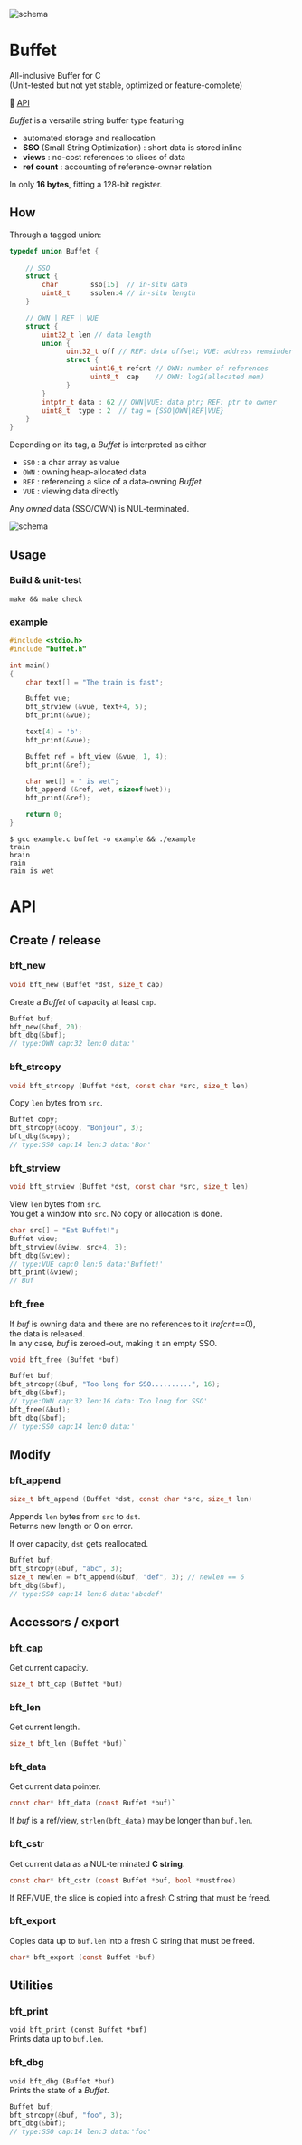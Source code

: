 ![schema](assets/buffet.png)  

# Buffet
All-inclusive Buffer for C  
(Unit-tested but not yet stable, optimized or feature-complete)

:orange_book: [API](#API)

*Buffet* is a versatile string buffer type featuring
- automated storage and reallocation  
- **SSO** (Small String Optimization) : short data is stored inline
- **views** : no-cost references to slices of data  
- **ref count** : accounting of reference-owner relation

In only **16 bytes**, fitting a 128-bit register.



## How
Through a tagged union:  

```C
typedef union Buffet {
      
    // SSO
    struct {
        char        sso[15]  // in-situ data
        uint8_t     ssolen:4 // in-situ length
    }

    // OWN | REF | VUE
    struct { 
        uint32_t len // data length
        union {
              uint32_t off // REF: data offset; VUE: address remainder
              struct {
                    uint16_t refcnt // OWN: number of references
                    uint8_t  cap    // OWN: log2(allocated mem)
              }
        }
        intptr_t data : 62 // OWN|VUE: data ptr; REF: ptr to owner
        uint8_t  type : 2  // tag = {SSO|OWN|REF|VUE}
    }
}
```  
Depending on its tag, a *Buffet* is interpreted as either
- `SSO` : a char array as value
- `OWN` : owning heap-allocated data
- `REF` : referencing a slice of a data-owning *Buffet*
- `VUE` : viewing data directly

Any *owned* data (SSO/OWN) is NUL-terminated.  

![schema](assets/schema.png)



## Usage

### Build & unit-test

`make && make check`

### example

```C
#include <stdio.h>
#include "buffet.h"

int main()
{
    char text[] = "The train is fast";

    Buffet vue;
    bft_strview (&vue, text+4, 5);
    bft_print(&vue);

    text[4] = 'b';
    bft_print(&vue);

    Buffet ref = bft_view (&vue, 1, 4);
    bft_print(&ref);

    char wet[] = " is wet";
    bft_append (&ref, wet, sizeof(wet));
    bft_print(&ref);

    return 0;
}
```

```
$ gcc example.c buffet -o example && ./example
train
brain
rain
rain is wet
```




# API

## Create / release

### bft_new
```C
void bft_new (Buffet *dst, size_t cap)
```
Create a *Buffet* of capacity at least `cap`.  

```C
Buffet buf;
bft_new(&buf, 20);
bft_dbg(&buf); 
// type:OWN cap:32 len:0 data:''
```

### bft_strcopy
```C
void bft_strcopy (Buffet *dst, const char *src, size_t len)
```
Copy `len` bytes from `src`.  

```C
Buffet copy;
bft_strcopy(&copy, "Bonjour", 3);
bft_dbg(&copy); 
// type:SSO cap:14 len:3 data:'Bon'

```

### bft_strview
```C
void bft_strview (Buffet *dst, const char *src, size_t len)
```
View `len` bytes from `src`.  
You get a window into `src`. No copy or allocation is done.

```C
char src[] = "Eat Buffet!";
Buffet view;
bft_strview(&view, src+4, 3);
bft_dbg(&view);
// type:VUE cap:0 len:6 data:'Buffet!'
bft_print(&view);
// Buf
```


### bft_free
If *buf* is owning data and there are no references to it (*refcnt*==0),  
the data is released.  
In any case, *buf* is zeroed-out, making it an empty SSO.  
```C
void bft_free (Buffet *buf)
```

```C
Buffet buf;
bft_strcopy(&buf, "Too long for SSO..........", 16);
bft_dbg(&buf);
// type:OWN cap:32 len:16 data:'Too long for SSO'
bft_free(&buf);
bft_dbg(&buf);
// type:SSO cap:14 len:0 data:''
```

## Modify

### bft_append
```C
size_t bft_append (Buffet *dst, const char *src, size_t len)
```
Appends `len` bytes from `src` to `dst`.  
Returns new length or 0 on error.

If over capacity, `dst` gets reallocated. 

```C
Buffet buf;
bft_strcopy(&buf, "abc", 3); 
size_t newlen = bft_append(&buf, "def", 3); // newlen == 6 
bft_dbg(&buf);
// type:SSO cap:14 len:6 data:'abcdef'
```


## Accessors / export

### bft_cap  
Get current capacity.  
```C
size_t bft_cap (Buffet *buf)
```

### bft_len  
Get current length.  
```C
size_t bft_len (Buffet *buf)`
```

### bft_data
Get current data pointer.  
```C
const char* bft_data (const Buffet *buf)`
```
If *buf* is a ref/view, `strlen(bft_data)` may be longer than `buf.len`. 

### bft_cstr
Get current data as a NUL-terminated **C string**.  
```C
const char* bft_cstr (const Buffet *buf, bool *mustfree)
```
If REF/VUE, the slice is copied into a fresh C string that must be freed.

### bft_export
 Copies data up to `buf.len` into a fresh C string that must be freed.
```C
char* bft_export (const Buffet *buf)
```


## Utilities

### bft_print
`void bft_print (const Buffet *buf)`  
Prints data up to `buf.len`.

### bft_dbg  
`void bft_dbg (Buffet *buf)`  
Prints the state of a *Buffet*.  
```C
Buffet buf;
bft_strcopy(&buf, "foo", 3);
bft_dbg(&buf);
// type:SSO cap:14 len:3 data:'foo'
```